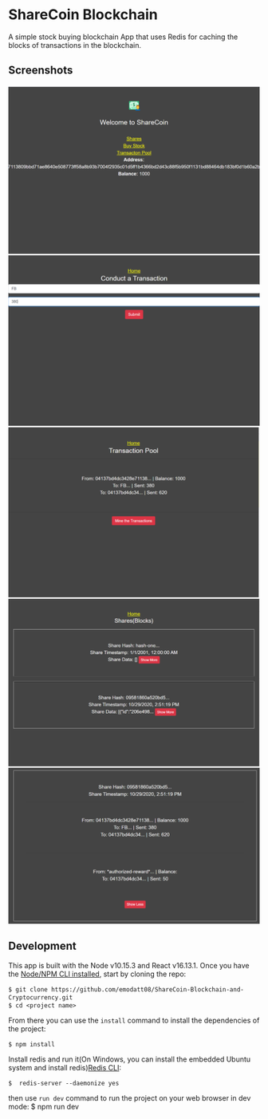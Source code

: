 # ShareCoin Blockchain 

A simple stock buying blockchain App that uses Redis for caching the blocks of transactions in the blockchain.


<h2 id="screenshots">Screenshots</h2>


![](assets/1.png)
![](assets/2.png)
![](assets/3.png)
![](assets/4.png)
![](assets/5.png)


<h2 id="development">Development</h2>

This app is built with the Node v10.15.3 and React v16.13.1. Once you have the [Node/NPM CLI installed](https://nodejs.org/en/), start by cloning the repo:

```
$ git clone https://github.com/emodatt08/ShareCoin-Blockchain-and-Cryptocurrency.git
$ cd <project name>
```

From there you can use the `install` command to install the dependencies of the project:

```
$ npm install
```
Install redis and run it(On Windows, you can install the embedded Ubuntu system and install redis)[Redis CLI](https://github.com/redis/redis):
```
$  redis-server --daemonize yes
```

then use `run dev` command to run the project on your web browser in dev mode:
$ npm run dev 
```



